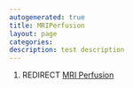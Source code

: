 ```yaml
---
autogenerated: true
title: MRIPerfusion
layout: page
categories: 
description: test description
---
```


1.  REDIRECT [MRI Perfusion](MRI_Perfusion)
